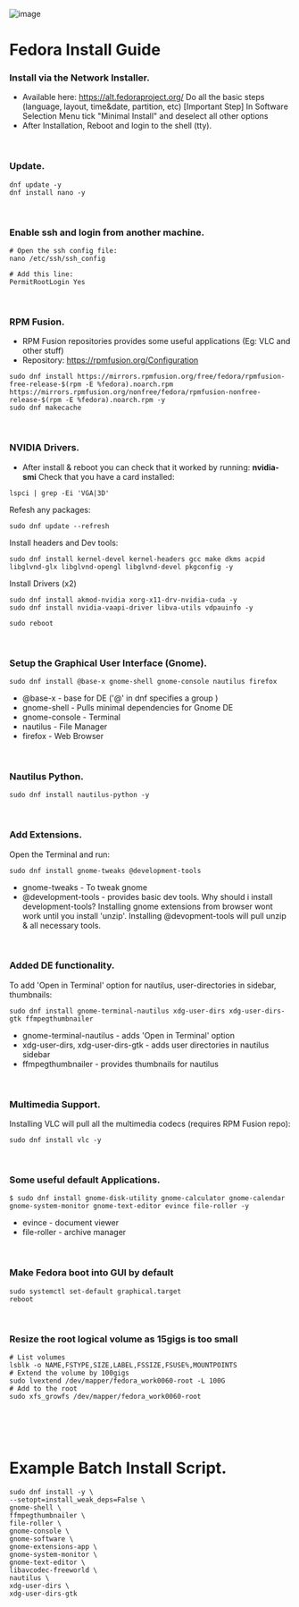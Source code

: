 ![image](https://github.com/user-attachments/assets/4c10df54-2808-4768-a96b-ff5613d9de40)


# Fedora Install Guide

### Install via the Network Installer.
- Available here: https://alt.fedoraproject.org/
Do all the basic steps (language, layout, time&date, partition, etc)
[Important Step] In Software Selection Menu tick "Minimal Install" and deselect all other options
- After Installation, Reboot and login to the shell (tty).
<br>


### Update. 
```
dnf update -y
dnf install nano -y
```
<br>
 
### Enable ssh and login from another machine.
```
# Open the ssh config file:
nano /etc/ssh/ssh_config

# Add this line:
PermitRootLogin Yes
```
<br>

### RPM Fusion.
- RPM Fusion repositories provides some useful applications (Eg: VLC and other stuff)
- Repository: https://rpmfusion.org/Configuration
```
sudo dnf install https://mirrors.rpmfusion.org/free/fedora/rpmfusion-free-release-$(rpm -E %fedora).noarch.rpm https://mirrors.rpmfusion.org/nonfree/fedora/rpmfusion-nonfree-release-$(rpm -E %fedora).noarch.rpm -y
sudo dnf makecache
```
<br>

### NVIDIA Drivers.
- After install & reboot you can check that it worked by running: **nvidia-smi** 
Check that you have a card installed:
```
lspci | grep -Ei 'VGA|3D'
```
Refesh any packages:
```
sudo dnf update --refresh
```
Install headers and Dev tools:
```
sudo dnf install kernel-devel kernel-headers gcc make dkms acpid libglvnd-glx libglvnd-opengl libglvnd-devel pkgconfig -y
```
Install Drivers (x2)
```
sudo dnf install akmod-nvidia xorg-x11-drv-nvidia-cuda -y
sudo dnf install nvidia-vaapi-driver libva-utils vdpauinfo -y
```
```
sudo reboot
```
<br>

### Setup the Graphical User Interface (Gnome).
```
sudo dnf install @base-x gnome-shell gnome-console nautilus firefox
```
- @base-x - base for DE ('@' in dnf specifies a group )
- gnome-shell - Pulls minimal dependencies for Gnome DE
- gnome-console - Terminal
- nautilus - File Manager
- firefox - Web Browser
<br>

### Nautilus Python.
```
sudo dnf install nautilus-python -y
```
<br>

### Add Extensions.
Open the Terminal and run:
```
sudo dnf install gnome-tweaks @development-tools
```
- gnome-tweaks - To tweak gnome
- @development-tools - provides basic dev tools. Why should i install development-tools? Installing gnome extensions from browser wont work until you install 'unzip'. Installing @devopment-tools will pull unzip & all necessary tools.
<br>

### Added DE functionality.
To add 'Open in Terminal' option for nautilus, user-directories in sidebar, thumbnails:
```
sudo dnf install gnome-terminal-nautilus xdg-user-dirs xdg-user-dirs-gtk ffmpegthumbnailer
```
- gnome-terminal-nautilus - adds 'Open in Terminal' option
- xdg-user-dirs, xdg-user-dirs-gtk - adds user directories in nautilus sidebar
- ffmpegthumbnailer - provides thumbnails for nautilus
<br>

### Multimedia Support.
Installing VLC will pull all the multimedia codecs (requires RPM Fusion repo):
```
sudo dnf install vlc -y
```
<br>

### Some useful default Applications.
```
$ sudo dnf install gnome-disk-utility gnome-calculator gnome-calendar gnome-system-monitor gnome-text-editor evince file-roller -y
```
- evince - document viewer
- file-roller - archive manager
<br>

### Make Fedora boot into GUI by default
```
sudo systemctl set-default graphical.target
reboot
```
<br>

###  Resize the root logical volume as 15gigs is too small
```
# List volumes
lsblk -o NAME,FSTYPE,SIZE,LABEL,FSSIZE,FSUSE%,MOUNTPOINTS
# Extend the volume by 100gigs
sudo lvextend /dev/mapper/fedora_work0060-root -L 100G
# Add to the root 
sudo xfs_growfs /dev/mapper/fedora_work0060-root 
```
<br>
<br>       
<br>

# Example Batch Install Script.
```
sudo dnf install -y \
--setopt=install_weak_deps=False \
gnome-shell \
ffmpegthumbnailer \
file-roller \
gnome-console \
gnome-software \
gnome-extensions-app \
gnome-system-monitor \
gnome-text-editor \
libavcodec-freeworld \
nautilus \
xdg-user-dirs \
xdg-user-dirs-gtk

```
